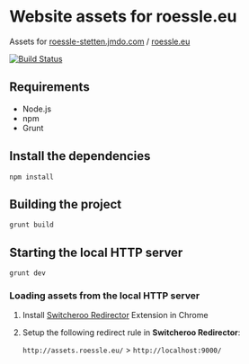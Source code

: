 # Website assets for roessle.eu

Assets for [roessle-stetten.jmdo.com](http://roessle-stetten.jmdo.com) / [roessle.eu](http://roessle.eu)

[![Build Status](https://circleci.com/gh/roessle/website-assets.svg?style=shield)](https://circleci.com/gh/roessle/website-assets)

## Requirements

* Node.js
* npm
* Grunt

## Install the dependencies

```shell
npm install
```

## Building the project

```shell
grunt build
```

## Starting the local HTTP server

```shell
grunt dev
```

### Loading assets from the local HTTP server

1. Install [Switcheroo Redirector](https://github.com/ranjez/Switcheroo) Extension in Chrome
2. Setup the following redirect rule in **Switcheroo Redirector**: 

    `http://assets.roessle.eu/` > `http://localhost:9000/`
